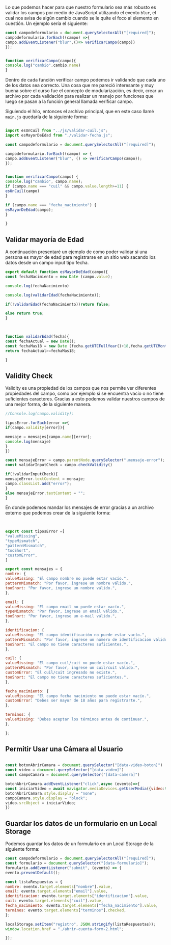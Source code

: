 ```table-of-contents
```

Lo que podemos hacer para que nuestro formulario sea más robusto es validar los campos por medio de JavaScript utilizando el evento `blur`, el cual nos avisa de algún cambio cuando se le quite el foco al elemento en cuestión. Un ejemplo sería el siguiente:

```js
const campodeformulario = document.querySelectorAll("[required]");
campodeformulario.forEach((campo) =>{
campo.addEventListener("blur",()=> verificarCampo(campo))
});


function verificarCampo(campo){
console.log("cambio",cambio.name)
}
```

Dentro de cada función verificar campo podemos ir validando que cada uno de los datos sea correcto. Una cosa que me pareció interesante y muy buena sobre el curso fue el concepto de modularización, es decir, crear un archivo por cada validación para realizar un manejo por funciones que luego se pasan a la función general llamada verificar campo.

Siguiendo el hilo, entonces el archivo principal, que en este caso llamé `main.js` quedaría de la siguiente forma:

```js

import esUnCuil from "../js/validar-cuil.js";
import esMayorDeEdad from "./validar-fecha.js";

const campodeformulario = document.querySelectorAll("[required]");

campodeformulario.forEach((campo) => {
campo.addEventListener("blur", () => verificarCampo(campo));
});


function verificarCampo(campo) {
console.log("cambio", campo.name);
if (campo.name === "cuil" && campo.value.length>=11) {
esUnCuil(campo)
}

if (campo.name === "fecha_nacimiento") {
esMayorDeEdad(campo);
}

}
```



## Validar mayoría de Edad

A continuación presentaré un ejemplo de como poder validar si una persona es mayor de edad para registrarse en un sitio web sacando los datos desde un campo input tipo fecha.

```javascript
export default function esMayorDeEdad(campo){
const fechaNacimiento = new Date (campo.value);

console.log(fechaNacimiento)

console.log(validarEdad(fechaNacimiento));

if(!validarEdad(fechaNacimiento))return false;

else return true;
}

  

function validarEdad(fecha){
const fechaActual = new Date();
const fechaMas18 = new Date (fecha.getUTCFullYear()+18,fecha.getUTCMonth(),fecha.getUTCDate());
return fechaActual>=fechaMas18;

}
```

## Validity Check

Validity es una propiedad de los campos que nos permite ver diferentes propiedades del campo, como por ejemplo si se encuentra vacío o no tiene suficientes caracteres. Gracias a esto podemos validar nuestros campos de una mejor forma, de la siguiente manera.

```javascript
//Console.log(campo.validity);

tiposError.forEach(error =>{
if(campo.validity[error]){

mensaje = mensajes[campo.name][error];
console.log(mensaje)
}
})

const mensajeError = campo.parentNode.querySelector(".mensaje-error");
const validarInputCheck = campo.checkValidity()

if(!validarInputCheck){
mensajeError.textContent = mensaje;
campo.classList.add("error");
}
else mensajeError.textContent = "";
}
```

En donde podemos mandar los mensajes de error gracias a un archivo externo que podemos crear de la siguiente forma:

```javascript
  

export const tiposError =[
"valueMissing",
"typeMismatch",
"patternMismatch",
"tooShort",
"customError",
]

export const mensajes = {
nombre: {
valueMissing: "El campo nombre no puede estar vacío.",
patternMismatch: "Por favor, ingrese un nombre válido.",
tooShort: "Por favor, ingrese un nombre válido.",
},

email: {
valueMissing: "El campo email no puede estar vacío.",
typeMismatch: "Por favor, ingrese un email válido.",
tooShort: "Por favor, ingrese un e-mail válido.",
},

identificacion: {
valueMissing: "El campo identificación no puede estar vacío.",
patternMismatch: "Por favor, ingrese un número de identificación válido.",
tooShort: "El campo no tiene caracteres suficientes.",
},

cuil: {
valueMissing: "El campo cuil/cuit no puede estar vacío.",
patternMismatch: "Por favor, ingrese un cuil/cuit válido.",
customError: "El cuil/cuit ingresado no existe.",
tooShort: "El campo no tiene caracteres suficientes.",
},

fecha_nacimiento: {
valueMissing: "El campo fecha nacimiento no puede estar vacío.",
customError: "Debes ser mayor de 18 años para registrarte.",
},

terminos: {
valueMissing: "Debes aceptar los términos antes de continuar.",
},

};
``` 

## Permitir Usar una Cámara al Usuario

```javascript

const botonAbrirCamara = document.querySelector("[data-video-boton]")
const video = document.querySelector("[data-video]")
const campoCamara = document.querySelector("[data-camera]")

botonAbrirCamara.addEventListener("click",async (evento)=>{
const iniciarVideo = await navigator.mediaDevices.getUserMedia({video:true, audio:false}) 
botonAbrirCamara.style.display = "none";
campoCamara.style.display = "block";
video.srcObject = iniciarVideo;
})
```

## Guardar los datos de un formulario en un Local Storage

Podemos guardar los datos de un formulario en un Local Storage de la siguiente forma:

```javascript
const campodeformulario = document.querySelectorAll("[required]");
const formulario = document.querySelector("[data-formulario]");
formulario.addEventListener("submit", (evento) => {
evento.preventDefault();

const listaRespuestas = {
nombre: evento.target.elements["nombre"].value,
email: evento.target.elements["email"].value,
identificacion: evento.target.elements["identificacion"].value,
cuil: evento.target.elements["cuil"].value,
fecha_nacimiento: evento.target.elements["fecha_nacimiento"].value,
terminos: evento.target.elements["terminos"].checked,
};

localStorage.setItem("registro", JSON.stringify(listaRespuestas));
window.location.href = "./abrir-cuenta-form-2.html";

});
```